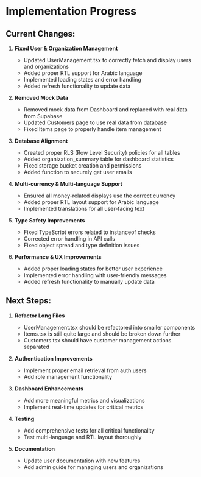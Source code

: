 
# Implementation Progress

## Current Changes:

1. **Fixed User & Organization Management**
   - Updated UserManagement.tsx to correctly fetch and display users and organizations
   - Added proper RTL support for Arabic language
   - Implemented loading states and error handling
   - Added refresh functionality to update data

2. **Removed Mock Data**
   - Removed mock data from Dashboard and replaced with real data from Supabase
   - Updated Customers page to use real data from database
   - Fixed Items page to properly handle item management

3. **Database Alignment**
   - Created proper RLS (Row Level Security) policies for all tables
   - Added organization_summary table for dashboard statistics
   - Fixed storage bucket creation and permissions
   - Added function to securely get user emails

4. **Multi-currency & Multi-language Support**
   - Ensured all money-related displays use the correct currency
   - Added proper RTL layout support for Arabic language
   - Implemented translations for all user-facing text

5. **Type Safety Improvements**
   - Fixed TypeScript errors related to instanceof checks
   - Corrected error handling in API calls
   - Fixed object spread and type definition issues

6. **Performance & UX Improvements**
   - Added proper loading states for better user experience
   - Implemented error handling with user-friendly messages
   - Added refresh functionality to manually update data

## Next Steps:

1. **Refactor Long Files**
   - UserManagement.tsx should be refactored into smaller components
   - Items.tsx is still quite large and should be broken down further
   - Customers.tsx should have customer management actions separated

2. **Authentication Improvements**
   - Implement proper email retrieval from auth.users
   - Add role management functionality

3. **Dashboard Enhancements**
   - Add more meaningful metrics and visualizations
   - Implement real-time updates for critical metrics

4. **Testing**
   - Add comprehensive tests for all critical functionality
   - Test multi-language and RTL layout thoroughly

5. **Documentation**
   - Update user documentation with new features
   - Add admin guide for managing users and organizations
